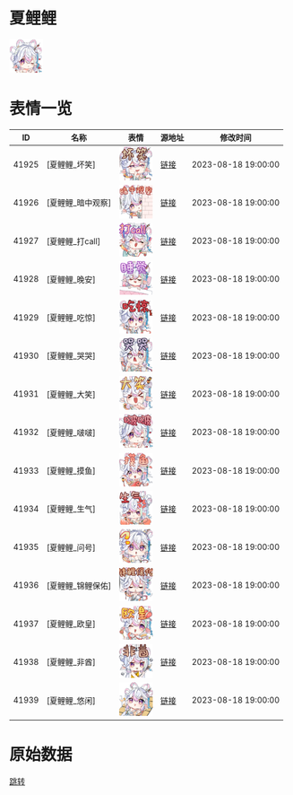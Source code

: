 # 夏鲤鲤

<img src="./cover.png" height="60" alt="cover" />

# 表情一览

|ID|名称|表情|源地址|修改时间|
|----|----|----|----|----|
|41925|[夏鲤鲤_坏笑]|<img src="./pic/041925_%5B夏鲤鲤_坏笑%5D.png" height="60" alt="坏笑"/>|[链接](https://i0.hdslb.com/bfs/garb/1566352e4b73436a22eb51e42ff0bfd63474e824.png)|2023-08-18 19:00:00|
|41926|[夏鲤鲤_暗中观察]|<img src="./pic/041926_%5B夏鲤鲤_暗中观察%5D.png" height="60" alt="暗中观察"/>|[链接](https://i0.hdslb.com/bfs/garb/aa9900bc84e4828de578935e3a7835b0bf364dab.png)|2023-08-18 19:00:00|
|41927|[夏鲤鲤_打call]|<img src="./pic/041927_%5B夏鲤鲤_打call%5D.png" height="60" alt="打call"/>|[链接](https://i0.hdslb.com/bfs/garb/4526cd303f26d9ec0901d41cf5b6a940eccffc0d.png)|2023-08-18 19:00:00|
|41928|[夏鲤鲤_晚安]|<img src="./pic/041928_%5B夏鲤鲤_晚安%5D.png" height="60" alt="晚安"/>|[链接](https://i0.hdslb.com/bfs/garb/1072ea92b6a20dc86ed386f9a8d6363d46a3075f.png)|2023-08-18 19:00:00|
|41929|[夏鲤鲤_吃惊]|<img src="./pic/041929_%5B夏鲤鲤_吃惊%5D.png" height="60" alt="吃惊"/>|[链接](https://i0.hdslb.com/bfs/garb/fcd4b685860a3ce5629482e9693889852dfe95ac.png)|2023-08-18 19:00:00|
|41930|[夏鲤鲤_哭哭]|<img src="./pic/041930_%5B夏鲤鲤_哭哭%5D.png" height="60" alt="哭哭"/>|[链接](https://i0.hdslb.com/bfs/garb/d190ae5d094cea86f54bf4258fe883116e914b84.png)|2023-08-18 19:00:00|
|41931|[夏鲤鲤_大笑]|<img src="./pic/041931_%5B夏鲤鲤_大笑%5D.png" height="60" alt="大笑"/>|[链接](https://i0.hdslb.com/bfs/garb/19425e92dfcdb0c4ac83ba9d1906e9db19353f2f.png)|2023-08-18 19:00:00|
|41932|[夏鲤鲤_啵啵]|<img src="./pic/041932_%5B夏鲤鲤_啵啵%5D.png" height="60" alt="啵啵"/>|[链接](https://i0.hdslb.com/bfs/garb/a7ea7b89c0c828d6291b858788541d9865be0d33.png)|2023-08-18 19:00:00|
|41933|[夏鲤鲤_摸鱼]|<img src="./pic/041933_%5B夏鲤鲤_摸鱼%5D.png" height="60" alt="摸鱼"/>|[链接](https://i0.hdslb.com/bfs/garb/3229844bfc563fe6b7e4db95e728210a4f1917f9.png)|2023-08-18 19:00:00|
|41934|[夏鲤鲤_生气]|<img src="./pic/041934_%5B夏鲤鲤_生气%5D.png" height="60" alt="生气"/>|[链接](https://i0.hdslb.com/bfs/garb/d174d4d7623c2ac53c537328ff93472f62e844dc.png)|2023-08-18 19:00:00|
|41935|[夏鲤鲤_问号]|<img src="./pic/041935_%5B夏鲤鲤_问号%5D.png" height="60" alt="问号"/>|[链接](https://i0.hdslb.com/bfs/garb/6274ad23a61c56c95be6657d366d4b2e77ffc976.png)|2023-08-18 19:00:00|
|41936|[夏鲤鲤_锦鲤保佑]|<img src="./pic/041936_%5B夏鲤鲤_锦鲤保佑%5D.png" height="60" alt="锦鲤保佑"/>|[链接](https://i0.hdslb.com/bfs/garb/be3d42cf7f216e392a7881c4d20d239d3dad56c5.png)|2023-08-18 19:00:00|
|41937|[夏鲤鲤_欧皇]|<img src="./pic/041937_%5B夏鲤鲤_欧皇%5D.png" height="60" alt="欧皇"/>|[链接](https://i0.hdslb.com/bfs/garb/b7e32507c41bca4760cd9bcf28c1f83eff446371.png)|2023-08-18 19:00:00|
|41938|[夏鲤鲤_非酋]|<img src="./pic/041938_%5B夏鲤鲤_非酋%5D.png" height="60" alt="非酋"/>|[链接](https://i0.hdslb.com/bfs/garb/aa3cebf13d5c0b9981a3c074eeb0b1ea0ac43e0a.png)|2023-08-18 19:00:00|
|41939|[夏鲤鲤_悠闲]|<img src="./pic/041939_%5B夏鲤鲤_悠闲%5D.png" height="60" alt="悠闲"/>|[链接](https://i0.hdslb.com/bfs/garb/1683b2afe357e38ee20a71702be7b54106c0a54a.png)|2023-08-18 19:00:00|

# 原始数据

[跳转](./raw.json)

